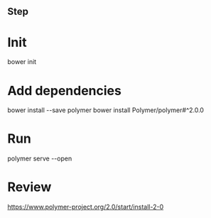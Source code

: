 ## Step

# Init
bower init

# Add dependencies
bower install --save polymer
bower install Polymer/polymer#^2.0.0
# Run
polymer serve --open

# Review

https://www.polymer-project.org/2.0/start/install-2-0

